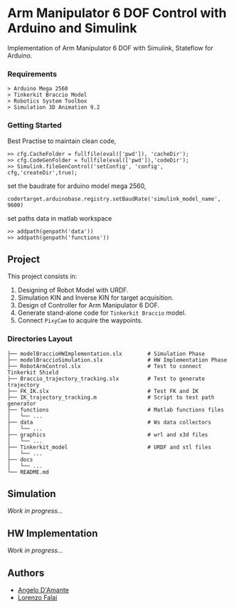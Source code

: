 # Arm Manipulator 6 DOF Control with Arduino and Simulink
Implementation of Arm Manipulator 6 DOF with Simulink, Stateflow for Arduino.

### Requirements
```
> Arduino Mega 2560
> Tinkerkit Braccio Model
> Robotics System Toolbox
> Simulation 3D Animation 9.2
```

### Getting Started
Best Practise to maintain clean code,
```
>> cfg.CacheFolder = fullfile(eval(['pwd']), 'cacheDir');
>> cfg.CodeGenFolder = fullfile(eval(['pwd']),'codeDir');
>> Simulink.fileGenControl('setConfig', 'config', cfg,'createDir',true);
```
set the baudrate for arduino model mega 2560,
```
codertarget.arduinobase.registry.setBaudRate('simulink_model_name', 9600)
```
set paths data in matlab workspace
```
>> addpath(genpath('data'))
>> addpath(genpath('functions'))
```

## Project
This project consists in:
1. Designing of Robot Model with URDF.
2. Simulation KIN and Inverse KIN for target acquisition.
3. Design of Controller for Arm Manipulator 6 DOF.
4. Generate stand-alone code for `Tinkerkit Braccio` model.
5. Connect `PixyCam` to acquire the waypoints. 

### Directories Layout
```
├── modelBraccioHWImplementation.slx        # Simulation Phase
├── modelBraccioSimulation.slx              # HW Implementation Phase
├── RobotArmControl.slx                     # Test to connect Tinkerkit Shield
├── Braccio_trajectory_tracking.slx         # Test to generate trajectory
├── FK_IK.slx                               # Test FK and IK
├── IK_trajectory_tracking.m                # Script to test path generator
├── functions                               # Matlab functions files
│   └── ...
├── data                                    # Ws data collectors
│   └── ...
├── graphics                                # wrl and x3d files
│   └── ...
├── Tinkerkit_model                         # URDF and stl files 
│   └── ...
├── docs
│   └── ...
└── README.md
```
<!-- Forse sarebbe meglio suddividere in cartelle gli script e i modelli -->

## Simulation
<i> Work in progress... </i>

## HW Implementation
<i> Work in progress... </i>

## Authors
- <a href=https://github.com/AngeloDamante> Angelo D'Amante </a>
- <a href=https://github.com/LorisYo> Lorenzo Falai </a>
